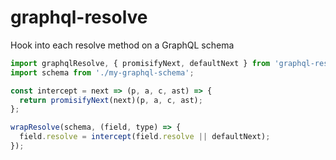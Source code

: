 # graphql-resolve

Hook into each resolve method on a GraphQL schema

```javascript
import graphqlResolve, { promisifyNext, defaultNext } from 'graphql-resolve';
import schema from './my-graphql-schema';

const intercept = next => (p, a, c, ast) => {
  return promisifyNext(next)(p, a, c, ast);
};

wrapResolve(schema, (field, type) => {
  field.resolve = intercept(field.resolve || defaultNext);
});
```
